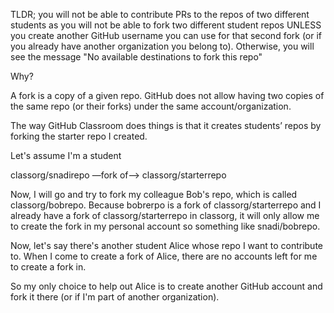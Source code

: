 TLDR; you will not be able to contribute PRs to the repos of two different students as you will not be able to fork two different student repos UNLESS you create another GitHub username you can use for that second fork (or if you already have another organization you belong to). Otherwise, you will see the message "No available destinations to fork this repo"

Why?

A fork is a copy of a given repo. GitHub does not allow having two copies of the same repo (or their forks) under the same account/organization.

The way GitHub Classroom does things is that it creates students’ repos by forking the starter repo I created.

Let's assume I'm a student

classorg/snadirepo —fork of—> classorg/starterrepo

Now, I will go and try to fork my colleague Bob's repo, which is called classorg/bobrepo. Because bobrerpo is a fork of classorg/starterrepo and I already have a fork of classorg/starterrepo in classorg, it will only allow me to create the fork in my personal account so something like snadi/bobrepo.

Now, let's say there's another student Alice whose repo I want to contribute to. When I come to create a fork of Alice, there are no accounts left for me to create a fork in.

So my only choice to help out Alice is to create another GitHub account and fork it there (or if I'm part of another organization).
